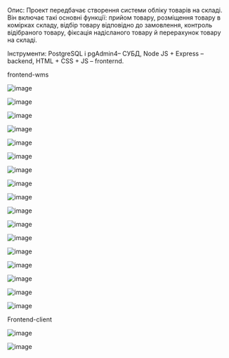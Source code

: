 Опис: Проект передбачає створення системи обліку товарів на складі. Він включає такі основні функції: прийом товару, розміщення товару в комірках складу, відбір товару відповідно до замовлення, контроль відібраного товару, фіксація надісланого товару й перерахунок товару на складі. 

Інструменти: PostgreSQL і pgAdmin4– СУБД, Node JS + Express – backend, HTML + CSS + JS – fronternd.

frontend-wms

![image](https://github.com/user-attachments/assets/44304d99-244f-4d75-918d-24dc2d75e80a)

![image](https://github.com/user-attachments/assets/b6601144-92f5-467f-b011-c48588057835)

![image](https://github.com/user-attachments/assets/78c47bcf-03b8-481f-88c0-eb062cb6d1e4)

![image](https://github.com/user-attachments/assets/4f82e5f9-b798-4727-83a7-39047811036c)

![image](https://github.com/user-attachments/assets/7263ac1d-b16d-4a86-b8b5-780079a9b055)

![image](https://github.com/user-attachments/assets/842610d2-1d77-47bd-8034-250ce37b3fbd)

![image](https://github.com/user-attachments/assets/adefd24e-474b-4399-933e-d564e3b37ffb)

![image](https://github.com/user-attachments/assets/6dcf43f6-a201-4b46-9614-d1185024dfb8)

![image](https://github.com/user-attachments/assets/a3bd7b14-ae7e-4c30-be24-1eb3fbcab51a)

![image](https://github.com/user-attachments/assets/845e13e5-d4de-4917-a0f3-93a3241dd800)

![image](https://github.com/user-attachments/assets/1a9fca67-87cc-4e0e-beba-aa8bf2bad534)

![image](https://github.com/user-attachments/assets/1a26d040-c243-44ea-910e-f070bf2a5b73)

![image](https://github.com/user-attachments/assets/9fff5ab4-dd86-43c1-9fdc-5214079f329f)

![image](https://github.com/user-attachments/assets/befec9de-97ac-449a-bd83-facba5aa272c)

![image](https://github.com/user-attachments/assets/2d329536-65bc-4014-96c0-b83ff8774780)

![image](https://github.com/user-attachments/assets/fd3c43b2-21d8-4c74-9491-08ca257929df)

![image](https://github.com/user-attachments/assets/e48f8dc5-cb43-4ed1-826e-5476fb4a4f30)

Frontend-client

![image](https://github.com/user-attachments/assets/13b51c73-c77b-420f-8d99-2e54c0949512)

![image](https://github.com/user-attachments/assets/540b52c2-662e-4187-949b-09b7e901563a)

